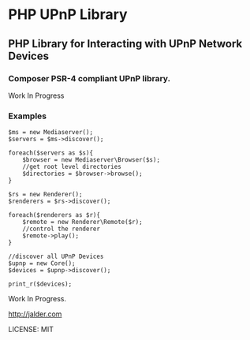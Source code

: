 PHP UPnP Library
================
PHP Library for Interacting with UPnP Network Devices
-----------------------------------------------------

### Composer PSR-4 compliant UPnP library.
Work In Progress

### Examples

```
$ms = new Mediaserver();
$servers = $ms->discover();

foreach($servers as $s){
    $browser = new Mediaserver\Browser($s);
    //get root level directories
    $directories = $browser->browse();
}

$rs = new Renderer();
$renderers = $rs->discover();

foreach($renderers as $r){
    $remote = new Renderer\Remote($r);
    //control the renderer
    $remote->play();
}

//discover all UPnP Devices
$upnp = new Core();
$devices = $upnp->discover();

print_r($devices);
```

Work In Progress.

http://jalder.com

LICENSE: MIT
